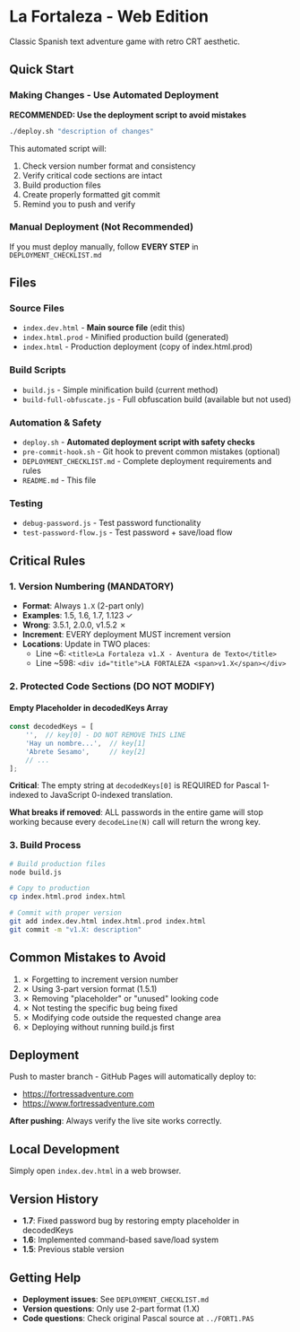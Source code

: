 # La Fortaleza - Web Edition

Classic Spanish text adventure game with retro CRT aesthetic.

## Quick Start

### Making Changes - Use Automated Deployment

**RECOMMENDED: Use the deployment script to avoid mistakes**

```bash
./deploy.sh "description of changes"
```

This automated script will:
1. Check version number format and consistency
2. Verify critical code sections are intact
3. Build production files
4. Create properly formatted git commit
5. Remind you to push and verify

### Manual Deployment (Not Recommended)

If you must deploy manually, follow **EVERY STEP** in `DEPLOYMENT_CHECKLIST.md`

## Files

### Source Files
- `index.dev.html` - **Main source file** (edit this)
- `index.html.prod` - Minified production build (generated)
- `index.html` - Production deployment (copy of index.html.prod)

### Build Scripts
- `build.js` - Simple minification build (current method)
- `build-full-obfuscate.js` - Full obfuscation build (available but not used)

### Automation & Safety
- `deploy.sh` - **Automated deployment script with safety checks**
- `pre-commit-hook.sh` - Git hook to prevent common mistakes (optional)
- `DEPLOYMENT_CHECKLIST.md` - Complete deployment requirements and rules
- `README.md` - This file

### Testing
- `debug-password.js` - Test password functionality
- `test-password-flow.js` - Test password + save/load flow

## Critical Rules

### 1. Version Numbering (MANDATORY)
- **Format**: Always `1.X` (2-part only)
- **Examples**: 1.5, 1.6, 1.7, 1.123 ✓
- **Wrong**: 3.5.1, 2.0.0, v1.5.2 ✗
- **Increment**: EVERY deployment MUST increment version
- **Locations**: Update in TWO places:
  - Line ~6: `<title>La Fortaleza v1.X - Aventura de Texto</title>`
  - Line ~598: `<div id="title">LA FORTALEZA <span>v1.X</span></div>`

### 2. Protected Code Sections (DO NOT MODIFY)

#### Empty Placeholder in decodedKeys Array
```javascript
const decodedKeys = [
    '',  // key[0] - DO NOT REMOVE THIS LINE
    'Hay un nombre...',  // key[1]
    'Abrete Sesamo',     // key[2]
    // ...
];
```

**Critical**: The empty string at `decodedKeys[0]` is REQUIRED for Pascal 1-indexed to JavaScript 0-indexed translation.

**What breaks if removed**: ALL passwords in the entire game will stop working because every `decodeLine(N)` call will return the wrong key.

### 3. Build Process

```bash
# Build production files
node build.js

# Copy to production
cp index.html.prod index.html

# Commit with proper version
git add index.dev.html index.html.prod index.html
git commit -m "v1.X: description"
```

## Common Mistakes to Avoid

1. ✗ Forgetting to increment version number
2. ✗ Using 3-part version format (1.5.1)
3. ✗ Removing "placeholder" or "unused" looking code
4. ✗ Not testing the specific bug being fixed
5. ✗ Modifying code outside the requested change area
6. ✗ Deploying without running build.js first

## Deployment

Push to master branch - GitHub Pages will automatically deploy to:
- https://fortressadventure.com
- https://www.fortressadventure.com

**After pushing**: Always verify the live site works correctly.

## Local Development

Simply open `index.dev.html` in a web browser.

## Version History

- **1.7**: Fixed password bug by restoring empty placeholder in decodedKeys
- **1.6**: Implemented command-based save/load system
- **1.5**: Previous stable version

## Getting Help

- **Deployment issues**: See `DEPLOYMENT_CHECKLIST.md`
- **Version questions**: Only use 2-part format (1.X)
- **Code questions**: Check original Pascal source at `../FORT1.PAS`
